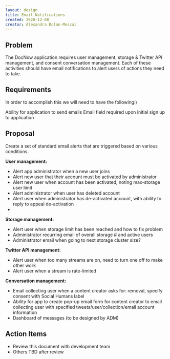 ```yaml
---
layout: design
title: Email Notifications
created: 2020-12-08
creator: Alexandra Dolan-Mescal
---
```


## Problem

The DocNow application requires user management, storage & Twitter API management, and consent conversation management. Each of these activities should have email notifications to alert users of actions they need to take.

## Requirements

In order to accomplish this we will need to have the following:)

Ability for application to send emails
Email field required upon initial sign up to application

## Proposal

Create a set of standard email alerts that are triggered based on various conditions.

**User management:**

* Alert app administrator when a new user joins
* Alert new user that their account must be activated by administrator
* Alert new user when account has been activated, noting max-storage user limit
* Alert administrator when user has deleted account
* Alert user when administrator has de-activated account, with ability to reply to appeal de-activation
*

**Storage management:**

* Alert user when storage limit has been reached and how to fix problem
* Administrator recurring email of overall storage # and active users
* Administrator email when going to next storage cluster size?

**Twitter API management:**

* Alert user when too many streams are on, need to turn one off to make other work
* Alert user when a stream is rate-limited

**Conversation management:**

* Email collecting user when a content creator asks for: removal, specify consent with Social Humans label
* Ability for app to create pop-up email form for content creator to email collecting user with specified tweets/user/collection/email account information
* Dashboard of messages (to be designed by ADM)

## Action Items

* Review this document with development team
* Others TBD after review
